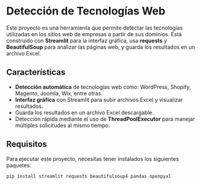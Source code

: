 # Detección de Tecnologías Web

Este proyecto es una herramienta que permite detectar las tecnologías utilizadas en los sitios web de empresas a partir de sus dominios. Está construido con **Streamlit** para la interfaz gráfica, usa **requests** y **BeautifulSoup** para analizar las páginas web, y guarda los resultados en un archivo Excel.

## Características

- **Detección automática** de tecnologías web como: WordPress, Shopify, Magento, Joomla, Wix, entre otras.
- **Interfaz gráfica** con Streamlit para subir archivos Excel y visualizar resultados.
- Guarda los resultados en un archivo Excel descargable.
- Detección rápida mediante el uso de **ThreadPoolExecutor** para manejar múltiples solicitudes al mismo tiempo.

## Requisitos

Para ejecutar este proyecto, necesitas tener instalados los siguientes paquetes:

```bash
pip install streamlit requests beautifulsoup4 pandas openpyxl
